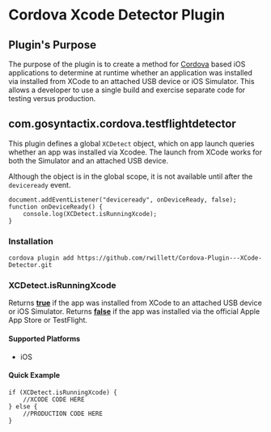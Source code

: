 <!---
    Licensed to the Apache Software Foundation (ASF) under one
    or more contributor license agreements.  See the NOTICE file
    distributed with this work for additional information
    regarding copyright ownership.  The ASF licenses this file
    to you under the Apache License, Version 2.0 (the
    "License"); you may not use this file except in compliance
    with the License.  You may obtain a copy of the License at

      http://www.apache.org/licenses/LICENSE-2.0

    Unless required by applicable law or agreed to in writing,
    software distributed under the License is distributed on an
    "AS IS" BASIS, WITHOUT WARRANTIES OR CONDITIONS OF ANY
    KIND, either express or implied.  See the License for the
    specific language governing permissions and limitations
    under the License.
-->

Cordova Xcode Detector Plugin
===========================

## Plugin's Purpose

The purpose of the plugin is to create a method for [Cordova](https://cordova.apache.org/) based iOS applications to determine at runtime whether an application was installed via installed from XCode to an attached USB device or iOS Simulator.  This allows a developer to use a single build and exercise separate code for testing versus production. 

## com.gosyntactix.cordova.testflightdetector

This plugin defines a global `XCDetect` object, which on app launch queries whether an app was installed via Xcodee.  The launch from XCode works for both the Simulator and an attached USB device.

Although the object is in the global scope, it is not available until after the `deviceready` event.

    document.addEventListener("deviceready", onDeviceReady, false);
    function onDeviceReady() {
        console.log(XCDetect.isRunningXcode);
    }

### Installation

    cordova plugin add https://github.com/rwillett/Cordova-Plugin---XCode-Detector.git

### XCDetect.isRunningXcode

Returns **<u>true</u>** if the app was installed from XCode to an attached USB device or iOS Simulator.  Returns **<u>false</u>** if the app was installed via the official Apple App Store or TestFlight.

#### Supported Platforms

- iOS

#### Quick Example
   
    if (XCDetect.isRunningXcode) {
    	//XCODE CODE HERE
    } else {
    	//PRODUCTION CODE HERE
    }

